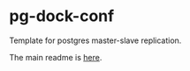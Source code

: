 # pg-dock-conf

Template for postgres master-slave replication.

The main readme is [here](https://github.com/xcrezd/pg-dock).

